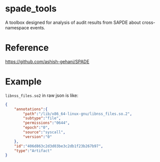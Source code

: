 # spade_tools
A toolbox designed for analysis of audit results from SAPDE about cross-namespace events.

# Reference
https://github.com/ashish-gehani/SPADE

# Example
`libnss_files.so2` in raw json is like:
```json
{
    "annotations":{
        "path":"/lib/x86_64-linux-gnu/libnss_files.so.2",
        "subtype":"file",
        "permissions":"0644",
        "epoch":"0",
        "source":"syscall",
        "version":"0"
    },
    "id":"406d863c2d3d03be3c2db1f23b267b97",
    "type":"Artifact"
}
```
